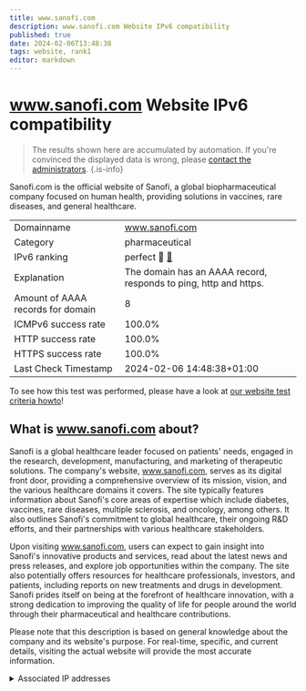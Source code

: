 ```yaml
---
title: www.sanofi.com
description: www.sanofi.com Website IPv6 compatibility
published: true
date: 2024-02-06T13:48:38
tags: website, rank1
editor: markdown
---
```


# www.sanofi.com Website IPv6 compatibility

> The results shown here are accumulated by automation. If you're convinced the displayed data is wrong, please [contact the administrators](/howto/chat). 
{.is-info}

Sanofi.com is the official website of Sanofi, a global biopharmaceutical company focused on human health, providing solutions in vaccines, rare diseases, and general healthcare.


|   |   |
| - | - |
| Domainname | www.sanofi.com
| Category | pharmaceutical |
| IPv6 ranking | perfect :1st_place_medal: [🔗](/howto/ranking) |
| Explanation | The domain has an AAAA record, responds to ping, http and https. |
| Amount of AAAA records for domain | 8 |
| ICMPv6 success rate | 100.0%|
| HTTP success rate | 100.0% |
| HTTPS success rate | 100.0% |
| Last Check Timestamp | 2024-02-06 14:48:38+01:00 |

To see how this test was performed, please have a look at [our website test criteria howto](/howto/testcriteria/website)!


## What is www.sanofi.com about?
Sanofi is a global healthcare leader focused on patients' needs, engaged in the research, development, manufacturing, and marketing of therapeutic solutions. The company's website, www.sanofi.com, serves as its digital front door, providing a comprehensive overview of its mission, vision, and the various healthcare domains it covers. The site typically features information about Sanofi's core areas of expertise which include diabetes, vaccines, rare diseases, multiple sclerosis, and oncology, among others. It also outlines Sanofi's commitment to global healthcare, their ongoing R&D efforts, and their partnerships with various healthcare stakeholders.

Upon visiting www.sanofi.com, users can expect to gain insight into Sanofi's innovative products and services, read about the latest news and press releases, and explore job opportunities within the company. The site also potentially offers resources for healthcare professionals, investors, and patients, including reports on new treatments and drugs in development. Sanofi prides itself on being at the forefront of healthcare innovation, with a strong dedication to improving the quality of life for people around the world through their pharmaceutical and healthcare contributions.

Please note that this description is based on general knowledge about the company and its website's purpose. For real-time, specific, and current details, visiting the actual website will provide the most accurate information.



<details>
<summary>Associated IP addresses</summary>

2600:9000:2250:9a00:f:cfc9:ee40:93a1

2600:9000:2250:4200:f:cfc9:ee40:93a1

2600:9000:2250:4000:f:cfc9:ee40:93a1

2600:9000:2250:8400:f:cfc9:ee40:93a1

2600:9000:2250:3600:f:cfc9:ee40:93a1

2600:9000:2250:6800:f:cfc9:ee40:93a1

2600:9000:2250:d200:f:cfc9:ee40:93a1

2600:9000:2250:ea00:f:cfc9:ee40:93a1

</details>
